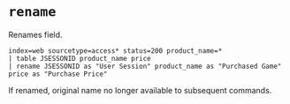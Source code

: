 # `rename`

Renames field.

```
index=web sourcetype=access* status=200 product_name=*
| table JSESSONID product_name price
| rename JSESSONID as "User Session" product_name as "Purchased Game" price as "Purchase Price"
```

If renamed, original name no longer available to subsequent commands.
